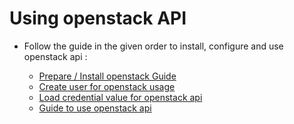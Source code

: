 # Using openstack API

- Follow the guide in the given order to install, configure and use openstack api : 

    - [Prepare / Install openstack Guide](https://help.ovhcloud.com/csm/fr-public-cloud-compute-prepare-openstack-api-environment?id=kb_article_view&sysparm_article=KB0050995)
    - [Create user for openstack usage](https://help.ovhcloud.com/csm/fr-public-cloud-compute-openstack-users?id=kb_article_view&sysparm_article=KB0050630)
    - [Load credential value for openstack api](https://help.ovhcloud.com/csm/fr-public-cloud-compute-set-openstack-environment-variables?id=kb_article_view&sysparm_article=KB0050935)
    - [Guide to use openstack api](https://help.ovhcloud.com/csm/fr-public-cloud-compute-starting-nova-api?id=kb_article_view&sysparm_article=KB0051257)

